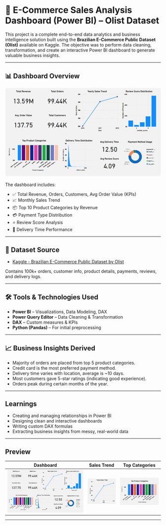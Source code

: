# 🛒 E-Commerce Sales Analysis Dashboard (Power BI) – Olist Dataset

This project is a complete end-to-end data analytics and business intelligence solution built using the **Brazilian E-Commerce Public Dataset (Olist)** available on Kaggle. The objective was to perform data cleaning, transformation, and create an interactive Power BI dashboard to generate valuable business insights.

---

## 📊 Dashboard Overview

![Dashboard Screenshot](screenshots/main.png) <!-- upload your dashboard image in the repo -->

The dashboard includes:

- ✅ Total Revenue, Orders, Customers, Avg Order Value (KPIs)
- 📈 Monthly Sales Trend
- 📦 Top 10 Product Categories by Revenue
- 💳 Payment Type Distribution
- ⭐ Review Score Analysis
- 🚚 Delivery Time Performance

---

## 📁 Dataset Source

- [Kaggle - Brazilian E-Commerce Public Dataset by Olist](https://www.kaggle.com/datasets/olistbr/brazilian-ecommerce)

Contains 100k+ orders, customer info, product details, payments, reviews, and delivery logs.

---

## 🛠️ Tools & Technologies Used

- **Power BI** – Visualizations, Data Modeling, DAX
- **Power Query Editor** – Data Cleaning & Transformation
- **DAX** – Custom measures & KPIs
- **Python (Pandas)** – For initial preprocessing 

---

## 📈 Business Insights Derived

- Majority of orders are placed from top 5 product categories.
- Credit card is the most preferred payment method.
- Delivery time varies with location, average is ~10 days.
- Most customers gave 5-star ratings (indicating good experience).
- Orders peak during certain months of the year.

---

## Learnings

- Creating and managing relationships in Power BI
- Designing clean and interactive dashboards
- Writing custom DAX formulas
- Extracting business insights from messy, real-world data

---

## Preview

| Dashboard | Sales Trend | Top Categories |
|----------|-------------|----------------|
| ![main](screenshots/main.png) | ![trend](screenshots/sales_trend.png) | ![categories](screenshots/top_categories.png) |

---


